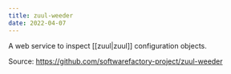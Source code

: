 ```yaml
---
title: zuul-weeder
date: 2022-04-07
---
```


A web service to inspect [[zuul|zuul]] configuration objects.

Source: https://github.com/softwarefactory-project/zuul-weeder
